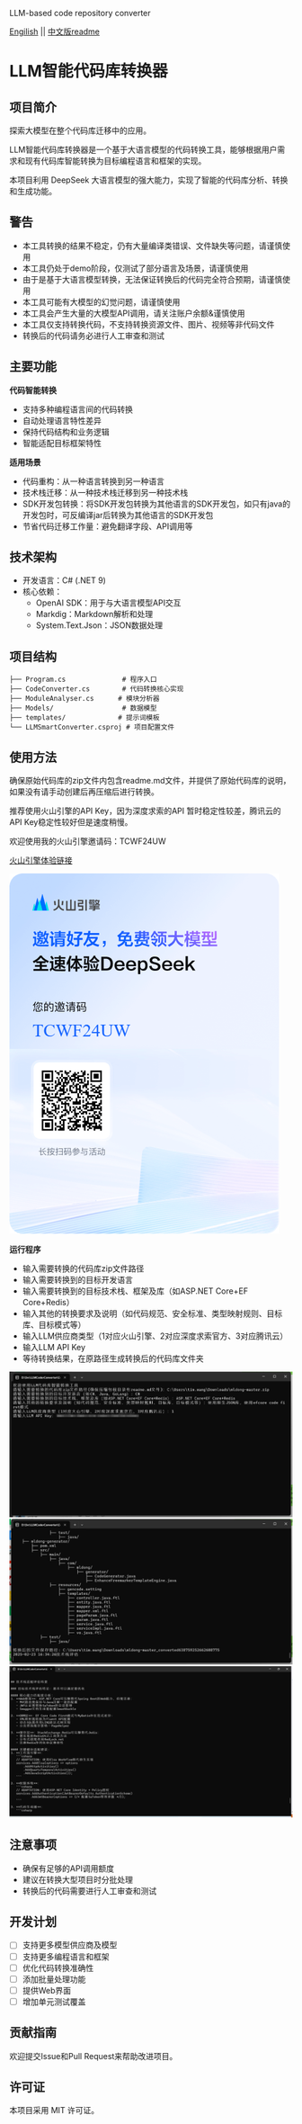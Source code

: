 LLM-based code repository converter

[Engilish](./readme_en.md) || 
[中文版readme](./readme.md)
# LLM智能代码库转换器

## 项目简介
探索大模型在整个代码库迁移中的应用。

LLM智能代码库转换器是一个基于大语言模型的代码转换工具，能够根据用户需求和现有代码库智能转换为目标编程语言和框架的实现。

本项目利用 DeepSeek 大语言模型的强大能力，实现了智能的代码库分析、转换和生成功能。


## 警告
 - 本工具转换的结果不稳定，仍有大量编译类错误、文件缺失等问题，请谨慎使用
 - 本工具仍处于demo阶段，仅测试了部分语言及场景，请谨慎使用
 - 由于是基于大语言模型转换，无法保证转换后的代码完全符合预期，请谨慎使用
 - 本工具可能有大模型的幻觉问题，请谨慎使用
 - 本工具会产生大量的大模型API调用，请关注账户余额&谨慎使用
 - 本工具仅支持转换代码，不支持转换资源文件、图片、视频等非代码文件
 - 转换后的代码请务必进行人工审查和测试


## 主要功能

 **代码智能转换**
   - 支持多种编程语言间的代码转换
   - 自动处理语言特性差异
   - 保持代码结构和业务逻辑
   - 智能适配目标框架特性
 
 **适用场景**
   - 代码重构：从一种语言转换到另一种语言
   - 技术栈迁移：从一种技术栈迁移到另一种技术栈
   - SDK开发包转换：将SDK开发包转换为其他语言的SDK开发包，如只有java的开发包时，可反编译jar后转换为其他语言的SDK开发包
   - 节省代码迁移工作量：避免翻译字段、API调用等
 
## 技术架构
- 开发语言：C# (.NET 9)
- 核心依赖：
  - OpenAI SDK：用于与大语言模型API交互
  - Markdig：Markdown解析和处理
  - System.Text.Json：JSON数据处理
  
## 项目结构
```
├── Program.cs              # 程序入口
├── CodeConverter.cs        # 代码转换核心实现
├── ModuleAnalyser.cs      # 模块分析器
├── Models/                 # 数据模型
├── templates/             # 提示词模板
└── LLMSmartConverter.csproj # 项目配置文件
```

## 使用方法

确保原始代码库的zip文件内包含readme.md文件，并提供了原始代码库的说明，如果没有请手动创建后再压缩后进行转换。

推荐使用火山引擎的API Key，因为深度求索的API 暂时稳定性较差，腾讯云的API Key稳定性较好但是速度稍慢。

欢迎使用我的火山引擎邀请码：TCWF24UW

[火山引擎体验链接](https://www.volcengine.com/experience/ark?utm_term=202502dsinvite&ac=DSASUQY5&rc=TCWF24UW)

![火山引擎邀请码](./Docs/code.png)

**运行程序**
- 输入需要转换的代码库zip文件路径 
- 输入需要转换到的目标开发语言 
- 输入需要转换到的目标技术栈、框架及库（如ASP.NET Core+EF Core+Redis） 
- 输入其他的转换要求及说明（如代码规范、安全标准、类型映射规则、目标库、目标模式等） 
- 输入LLM供应商类型（1对应火山引擎、2对应深度求索官方、3对应腾讯云） 
- 输入LLM API Key
- 等待转换结果，在原路径生成转换后的代码库文件夹  
 
![输入示例](./Docs/input_sample.jpg)
![代码库结构示例](./Docs/file_structure.jpg)
![分析示例](./Docs/assessmention.png)

## 注意事项
- 确保有足够的API调用额度
- 建议在转换大型项目时分批处理
- 转换后的代码需要进行人工审查和测试

## 开发计划
- [ ] 支持更多模型供应商及模型
- [ ] 支持更多编程语言和框架
- [ ] 优化代码转换准确性
- [ ] 添加批量处理功能
- [ ] 提供Web界面
- [ ] 增加单元测试覆盖

## 贡献指南
欢迎提交Issue和Pull Request来帮助改进项目。

## 许可证
本项目采用 MIT 许可证。
